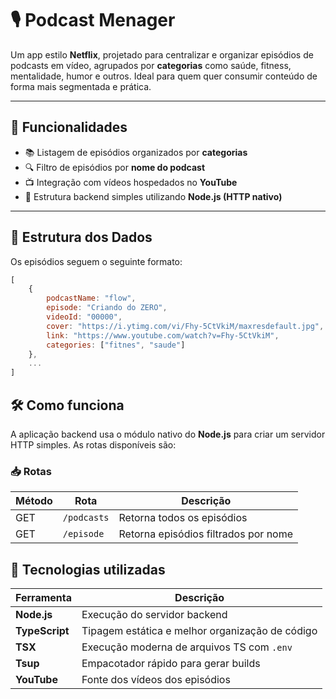 # 🎙️ Podcast Menager

Um app estilo **Netflix**, projetado para centralizar e organizar episódios de podcasts em vídeo, agrupados por **categorias** como saúde, fitness, mentalidade, humor e outros. Ideal para quem quer consumir conteúdo de forma mais segmentada e prática.

---

## 🚀 Funcionalidades

- 📚 Listagem de episódios organizados por **categorias**
- 🔍 Filtro de episódios por **nome do podcast**
- 📺 Integração com vídeos hospedados no **YouTube**
- 🧠 Estrutura backend simples utilizando **Node.js (HTTP nativo)**

---

## 🧱 Estrutura dos Dados

Os episódios seguem o seguinte formato:

```js
[
    {
        podcastName: "flow",
        episode: "Criando do ZERO",
        videoId: "00000",
        cover: "https://i.ytimg.com/vi/Fhy-5CtVkiM/maxresdefault.jpg",
        link: "https://www.youtube.com/watch?v=Fhy-5CtVkiM",
        categories: ["fitnes", "saude"]
    },
    ...
]
```

## 🛠️ Como funciona

A aplicação backend usa o módulo nativo do **Node.js** para criar um servidor HTTP simples. As rotas disponíveis são:

### 📥 Rotas

| Método | Rota        | Descrição                            |
|--------|-------------|--------------------------------------|
| GET    | `/podcasts` | Retorna todos os episódios           |
| GET    | `/episode`  | Retorna episódios filtrados por nome |


## 🧰 Tecnologias utilizadas

| Ferramenta   | Descrição                                           |
|--------------|-----------------------------------------------------|
| **Node.js**  | Execução do servidor backend                        |
| **TypeScript** | Tipagem estática e melhor organização de código   |
| **TSX**      | Execução moderna de arquivos TS com `.env`          |
| **Tsup**     | Empacotador rápido para gerar builds                |
| **YouTube**  | Fonte dos vídeos dos episódios                      |






